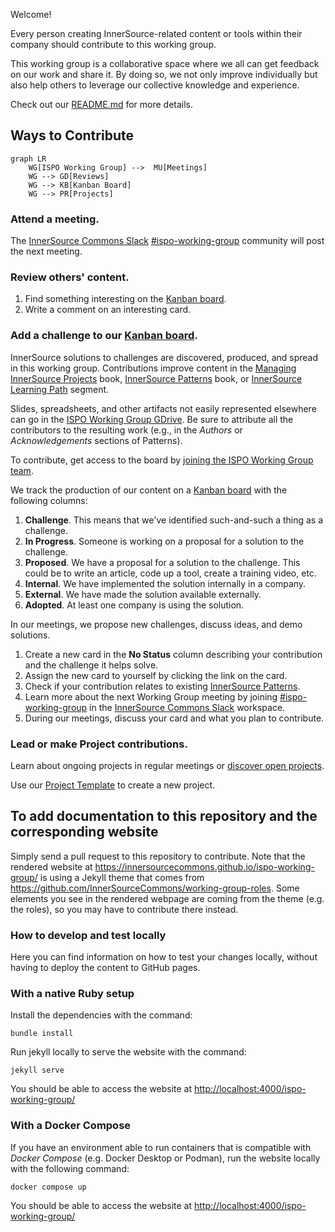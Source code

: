Welcome!

Every person creating InnerSource-related content or tools within their company should contribute to this working group.

This working group is a collaborative space where we all can get feedback on our work and share it. By doing so, we not only improve individually but also help others to leverage our collective knowledge and experience.

Check out our [README.md] for more details.

## Ways to Contribute

```mermaid
graph LR
    WG[ISPO Working Group] -->  MU[Meetings]
    WG --> GD[Reviews]
    WG --> KB[Kanban Board]
    WG --> PR[Projects]
```

### Attend a meeting.

The [InnerSource Commons Slack] [#ispo-working-group] community will post the next meeting.

### Review others' content.

1. Find something interesting on the [Kanban board].
1. Write a comment on an interesting card.

### Add a challenge to our [Kanban board].

InnerSource solutions to challenges are discovered, produced, and spread in this working group.
Contributions improve content in the [Managing InnerSource Projects] book, [InnerSource Patterns] book, or [InnerSource Learning Path] segment.

Slides, spreadsheets, and other artifacts not easily represented elsewhere can go in the [ISPO Working Group GDrive].
Be sure to attribute all the contributors to the resulting work (e.g., in the _Authors_ or _Acknowledgements_ sections of Patterns).

To contribute, get access to the board by [joining the ISPO Working Group team].

We track the production of our content on a [Kanban board] with the following columns:

1. **Challenge**.  This means that we've identified such-and-such a thing as a challenge.
1. **In Progress**.  Someone is working on a proposal for a solution to the challenge.
1. **Proposed**.  We have a proposal for a solution to the challenge.
This could be to write an article, code up a tool, create a training video, etc.
1. **Internal**.  We have implemented the solution internally in a company.
1. **External**.  We have made the solution available externally.
1. **Adopted**.  At least one company is using the solution.

In our meetings, we propose new challenges, discuss ideas, and demo solutions.

  1. Create a new card in the **No Status** column describing your contribution and the challenge it helps solve.
  1. Assign the new card to yourself by clicking the link on the card.
  1. Check if your contribution relates to existing [InnerSource Patterns].
  1. Learn more about the next Working Group meeting by joining [#ispo-working-group] in the [InnerSource Commons Slack] workspace.
  1. During our meetings, discuss your card and what you plan to contribute.

### Lead or make Project contributions.

Learn about ongoing projects in regular meetings or [discover open projects](https://github.com/InnerSourceCommons/ispo-working-group/projects?query=is%3Aopen).

Use our [Project Template] to create a new project.


## To add documentation to this repository and the corresponding website

Simply send a pull request to this repository to contribute.
Note that the rendered website at <https://innersourcecommons.github.io/ispo-working-group/> is using a Jekyll theme that comes from <https://github.com/InnerSourceCommons/working-group-roles>. 
Some elements you see in the rendered webpage are coming from the theme (e.g. the roles), so you may have to contribute there instead.

### How to develop and test locally

Here you can find information on how to test your changes locally, without having to deploy the content to GitHub pages.

### With a native Ruby setup

Install the dependencies with the command:

```
bundle install
```

Run jekyll locally to serve the website with the command:

```
jekyll serve
```

You should be able to access the website at <http://localhost:4000/ispo-working-group/>

### With a Docker Compose

If you have an environment able to run containers that is compatible with _Docker Compose_ (e.g. Docker Desktop or Podman), run the website locally with the following command:

```
docker compose up
```

You should be able to access the website at <http://localhost:4000/ispo-working-group/>

[Kanban board]: https://github.com/orgs/InnerSourceCommons/projects/4/views/1
[joining the ISPO Working Group team]: https://github.com/InnerSourceCommons/ispo-working-group/issues/new/choose
[#ispo-working-group]: https://app.slack.com/client/T04PXKRM0/C04DT6NQX7G
[InnerSource Commons Slack]: https://innersourcecommons.org/slack
[README.md]: ./README.md
[InnerSource Learning Path]: https://github.com/InnerSourceCommons/InnerSourceLearningPath
[ISPO Working Group GDrive]: https://drive.google.com/drive/folders/1zhP_wQQFf1cIHnkTUZtBGuLhEUYXzvlC
[Project Template]: https://github.com/orgs/InnerSourceCommons/projects/18?query=is%3Aopen+sort%3Aupdated-desc
[InnerSource Patterns]: https://github.com/InnerSourceCommons/InnerSourcePatterns#list-of-patterns
[Managing InnerSource Projects]: https://github.com/InnerSourceCommons/managing-inner-source-projects
